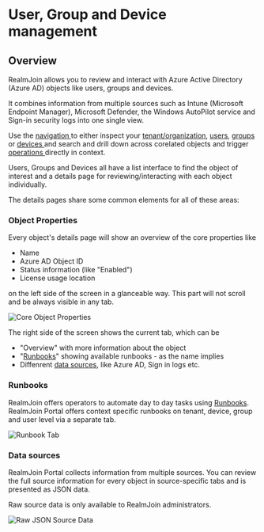# User, Group and Device management

## Overview

RealmJoin allows you to review and interact with Azure Active Directory (Azure AD) objects like users, groups and devices.&#x20;

It combines information from multiple sources such as Intune (Microsoft Endpoint Manager), Microsoft Defender, the Windows AutoPilot service and Sign-in security logs into one single view.&#x20;

Use the [navigation ](../readme/navigation.md)to either inspect your [tenant/organization](organization-details.md), [users](user-list/), [groups ](group-list/)or [devices ](device-list/)and search and drill down across corelated objects and trigger [operations ](../runbooks/)directly in context.

Users, Groups and Devices all have a list interface to find the object of interest and a details page for reviewing/interacting with each object individually.&#x20;

The details pages share some common elements for all of these areas:

### **Object Properties**

Every object's details page will show an overview of the core properties like

* Name
* Azure AD Object ID
* Status information (like "Enabled")&#x20;
* License usage location

on the left side of the screen in a glanceable way. This part will not scroll and be always visible in any tab.

![Core Object Properties](<../.gitbook/assets/image (6) (1) (1) (1).png>)

The right side of the screen shows the current tab, which can be&#x20;

* "Overview" with more information about the object
* "[Runbooks](./#runbooks)" showing available runbooks - as the name implies
* Diffenrent [data sources](./#data-sources), like Azure AD, Sign in logs etc.

### Runbooks

RealmJoin offers operators to automate day to day tasks using [Runbooks](../runbooks/). RealmJoin Portal offers context specific runbooks on tenant, device, group and user level via a separate tab.

![Runbook Tab](<../.gitbook/assets/2022-02-07 Runbooks tab.png>)

### Data sources

RealmJoin Portal collects information from multiple sources. You can review the full source information for every object in source-specific tabs and is presented as JSON data.

Raw source data is only available to RealmJoin administrators.

![Raw JSON Source Data](<../.gitbook/assets/2022-02-07 json source.png>)



